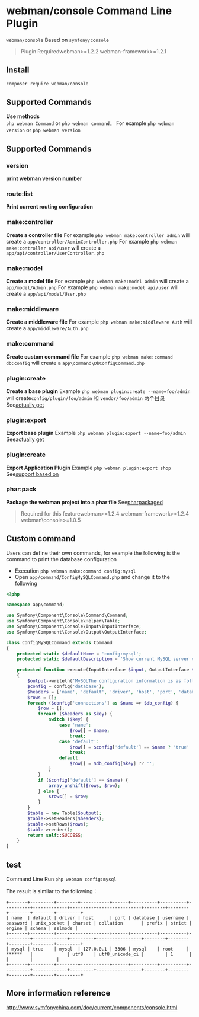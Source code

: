 # webman/console Command Line Plugin

`webman/console` Based on `symfony/console`

> Plugin Requiredwebman>=1.2.2 webman-framework>=1.2.1

## Install
 
```sh
composer require webman/console
```

## Supported Commands
**Use methods**  
`php webman Command` or `php webman command`。
For example `php webman version` or `php webman version`

## Supported Commands
### version
**print webman version number**

### route:list
**Print current routing configuration**

### make:controller
**Create a controller file** 
For example `php webman make:controller admin` will create a `app/controller/AdminController.php`
For example `php webman make:controller api/user` will create a  `app/api/controller/UserController.php`

### make:model
**Create a model file**
For example `php webman make:model admin` will create a  `app/model/Admin.php`
For example `php webman make:model api/user` will create a  `app/api/model/User.php`

### make:middleware
**Create a middleware file**
For example `php webman make:middleware Auth` will create a  `app/middleware/Auth.php`

### make:command
**Create custom command file**
For example `php webman make:command db:config` will create a  `app\command\DbConfigCommand.php`

### plugin:create
**Create a base plugin**
Example `php webman plugin:create --name=foo/admin` will create`config/plugin/foo/admin` 和 `vendor/foo/admin` 两个目录
See[actually get](/doc/webman/plugin/create.html)

### plugin:export
**Export base plugin**
Example `php webman plugin:export --name=foo/admin` 
See[actually get](/doc/webman/plugin/create.html)

### plugin:create
**Export Application Plugin**
Example `php webman plugin:export shop`
See[support based on](/doc/webman/plugin/app.html)

### phar:pack
**Package the webman project into a phar file**
See[pharpackaged](/doc/webman/others/phar.html)
> Required for this featurewebman>=1.2.4 webman-framework>=1.2.4 webman\console>=1.0.5

## Custom command
Users can define their own commands, for example the following is the command to print the database configuration

* Execution `php webman make:command config:mysql`
* Open `app/command/ConfigMySQLCommand.php` and change it to the following

```php
<?php

namespace app\command;

use Symfony\Component\Console\Command\Command;
use Symfony\Component\Console\Helper\Table;
use Symfony\Component\Console\Input\InputInterface;
use Symfony\Component\Console\Output\OutputInterface;

class ConfigMySQLCommand extends Command
{
    protected static $defaultName = 'config:mysql';
    protected static $defaultDescription = 'Show current MySQL server configuration';

    protected function execute(InputInterface $input, OutputInterface $output)
    {
        $output->writeln('MySQLThe configuration information is as follows：');
        $config = config('database');
        $headers = ['name', 'default', 'driver', 'host', 'port', 'database', 'username', 'password', 'unix_socket', 'charset', 'collation', 'prefix', 'strict', 'engine', 'schema', 'sslmode'];
        $rows = [];
        foreach ($config['connections'] as $name => $db_config) {
            $row = [];
            foreach ($headers as $key) {
                switch ($key) {
                    case 'name':
                        $row[] = $name;
                        break;
                    case 'default':
                        $row[] = $config['default'] == $name ? 'true' : 'false';
                        break;
                    default:
                        $row[] = $db_config[$key] ?? '';
                }
            }
            if ($config['default'] == $name) {
                array_unshift($rows, $row);
            } else {
                $rows[] = $row;
            }
        }
        $table = new Table($output);
        $table->setHeaders($headers);
        $table->setRows($rows);
        $table->render();
        return self::SUCCESS;
    }
}
```
  
## test

Command Line Run `php webman config:mysql`

The result is similar to the following：
```
+-------+---------+--------+-----------+------+----------+----------+----------+-------------+---------+-----------------+--------+--------+--------+--------+---------+
| name  | default | driver | host      | port | database | username | password | unix_socket | charset | collation       | prefix | strict | engine | schema | sslmode |
+-------+---------+--------+-----------+------+----------+----------+----------+-------------+---------+-----------------+--------+--------+--------+--------+---------+
| mysql | true    | mysql  | 127.0.0.1 | 3306 | mysql    | root     | ******   |             | utf8    | utf8_unicode_ci |        | 1      |        |        |         |
+-------+---------+--------+-----------+------+----------+----------+----------+-------------+---------+-----------------+--------+--------+--------+--------+---------+
```

## More information reference
http://www.symfonychina.com/doc/current/components/console.html

